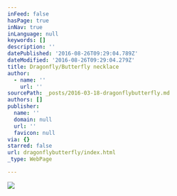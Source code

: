 ```yaml
---
inFeed: false
hasPage: true
inNav: true
inLanguage: null
keywords: []
description: ''
datePublished: '2016-08-26T09:29:04.789Z'
dateModified: '2016-08-26T09:29:04.279Z'
title: Dragonfly/Butterfly necklace
author:
  - name: ''
    url: ''
sourcePath: _posts/2016-03-18-dragonflybutterfly.md
authors: []
publisher:
  name: ''
  domain: null
  url: ''
  favicon: null
via: {}
starred: false
url: dragonflybutterfly/index.html
_type: WebPage

---
```

![](https://the-grid-user-content.s3-us-west-2.amazonaws.com/c799aa17-82d8-4d31-aba2-ab898a0bcf6e.jpg)